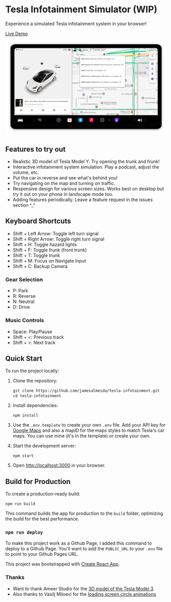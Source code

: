 # Tesla Infotainment Simulator (WIP)

Experience a simulated Tesla infotainment system in your browser!

[Live Demo](https://jamesalmeida.github.io/tesla-infotainment/)

![App Preview](public/app-preview.png)

## Features to try out

- Realistic 3D model of Tesla Model Y. Try opening the trunk and frunk!
- Interactive infotainment system simulation. Play a podcast, adjust the volume, etc.
- Put the car in reverse and see what's behind you!
- Try navigating on the map and turning on traffic.
- Responsive design for various screen sizes. Works best on desktop but try it out on your phone in landscape mode too. 
- Adding features periodically. Leave a feature request in the issues section ^_^

## Keyboard Shortcuts
- Shift + Left Arrow: Toggle left turn signal
- Shift + Right Arrow: Toggle right turn signal
- Shift + H: Toggle hazard lights
- Shift + F: Toggle frunk (front trunk)
- Shift + T: Toggle trunk
- Shift + M: Focus on Navigate Input
- Shift + C: Backup Camera

### Gear Selection
- P: Park
- R: Reverse
- N: Neutral
- D: Drive

### Music Controls
- Space: Play/Pause
- Shift + <: Previous track
- Shift + >: Next track

## Quick Start

To run the project locally:

1. Clone the repository:
   ```
   git clone https://github.com/jamesalmeida/tesla-infotainment.git
   cd tesla-infotainment
   ```

2. Install dependencies:
   ```
   npm install
   ```

3. Use the `.env.template` to create your own `.env` file. Add your API key for [Google Maps](https://cloud.google.com/maps-platform) and also a mapID for the maps styles to match Tesla's car maps. You can use mine (it's in the template) or create your own.


4. Start the development server:
   ```
   npm start
   ```

4. Open [http://localhost:3000](http://localhost:3000) in your browser.

## Build for Production

To create a production-ready build:

```
npm run build
```

This command builds the app for production to the `build` folder, optimizing the build for the best performance.

### `npm run deploy`
To make this project work as a Github Page, I added this command to deploy to a Github Page. You'll want to add the `PUBLIC_URL` to your `.env` file to point to your Github Pages URL.


This project was bootstrapped with [Create React App](https://github.com/facebook/create-react-app).

### Thanks

- Want to thank Ameer Studio for the [3D model of the Tesla Model 3](https://sketchfab.com/3d-models/tesla-2018-model-3-5ef9b845aaf44203b6d04e2c677e444f).
- Also thanks to Vasilj Miloevi for the [loading screen circle animations](https://codepen.io/eboye/pen/ANPxVX)

